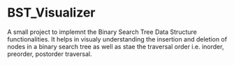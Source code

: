# BST_Visualizer
A small project to implemnt the Binary Search Tree Data Structure functionalities.
It helps in visualy understanding the insertion and deletion of nodes in a binary search tree as well as stae the traversal order i.e. inorder, preorder, postorder traversal.
